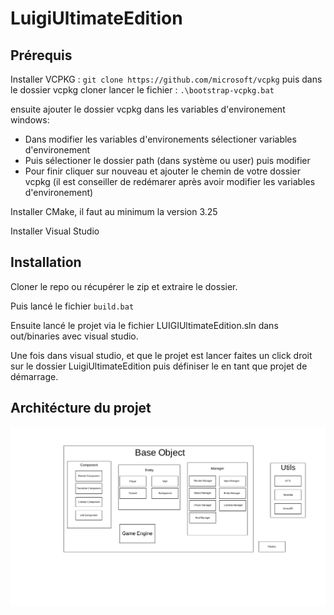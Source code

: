 # LuigiUltimateEdition

## Prérequis

Installer VCPKG : ```git clone https://github.com/microsoft/vcpkg``` 
puis dans le dossier vcpkg cloner lancer le fichier : ```.\bootstrap-vcpkg.bat```

ensuite ajouter le dossier vcpkg dans les variables d'environement windows:
  - Dans modifier les variables d'environements sélectioner variables d'environement
  - Puis sélectioner le dossier path (dans système ou user) puis modifier
  - Pour finir cliquer sur nouveau et ajouter le chemin de votre dossier vcpkg
(il est conseiller de redémarer après avoir modifier les variables d'environement)

Installer CMake, il faut au minimum la version 3.25

Installer Visual Studio

## Installation

Cloner le repo ou récupérer le zip et extraire le dossier.

Puis lancé le fichier ```build.bat```

Ensuite lancé le projet via le fichier LUIGIUltimateEdition.sln dans out/binaries avec visual studio.

Une fois dans visual studio, et que le projet est lancer faites un click droit sur le dossier LuigiUltimateEdition puis définiser le en tant que projet de démarrage.

## Architécture du projet

![alt text](ImageArchi.png)
